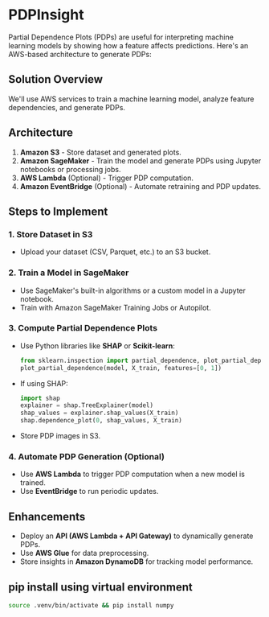 # PDPInsight

Partial Dependence Plots (PDPs) are useful for interpreting machine learning models by showing how a feature affects predictions. Here's an AWS-based architecture to generate PDPs:

## **Solution Overview**

We'll use AWS services to train a machine learning model, analyze feature dependencies, and generate PDPs.

## **Architecture**

1. **Amazon S3** - Store dataset and generated plots.
2. **Amazon SageMaker** - Train the model and generate PDPs using Jupyter notebooks or processing jobs.
3. **AWS Lambda** (Optional) - Trigger PDP computation.
4. **Amazon EventBridge** (Optional) - Automate retraining and PDP updates.

## **Steps to Implement**

### **1. Store Dataset in S3**

- Upload your dataset (CSV, Parquet, etc.) to an S3 bucket.

### **2. Train a Model in SageMaker**

- Use SageMaker's built-in algorithms or a custom model in a Jupyter notebook.
- Train with Amazon SageMaker Training Jobs or Autopilot.

### **3. Compute Partial Dependence Plots**

- Use Python libraries like **SHAP** or **Scikit-learn**:

  ```python
  from sklearn.inspection import partial_dependence, plot_partial_dependence
  plot_partial_dependence(model, X_train, features=[0, 1])
  ```

- If using SHAP:

  ```python
  import shap
  explainer = shap.TreeExplainer(model)
  shap_values = explainer.shap_values(X_train)
  shap.dependence_plot(0, shap_values, X_train)
  ```

- Store PDP images in S3.

### **4. Automate PDP Generation** (Optional)

- Use **AWS Lambda** to trigger PDP computation when a new model is trained.
- Use **EventBridge** to run periodic updates.

## **Enhancements**

- Deploy an **API (AWS Lambda + API Gateway)** to dynamically generate PDPs.
- Use **AWS Glue** for data preprocessing.
- Store insights in **Amazon DynamoDB** for tracking model performance.

## pip install using virtual environment

```bash
source .venv/bin/activate && pip install numpy
```
